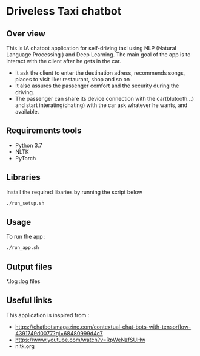 # Driveless Taxi chatbot 

## Over view
This is IA chatbot application for self-driving taxi using NLP (Natural Language Processing ) and Deep Learning.
The main goal of the app is to interact with the client after he gets in the car.
- It ask the client to enter the destination adress, recommends songs, places to visit like: restaurant, shop and so on
- It also assures the passenger comfort and the security during the driving.
- The passenger can share its device connection with the car(blutooth...) and start interating(chating) with the car ask whatever he wants, and available.  

## Requirements tools  
- Python 3.7
- NLTK 
- PyTorch 

## Libraries

Install the required libaries by running the script below 
```bash
./run_setup.sh
```

## Usage 

To run the app :

```bash
./run_app.sh
```

## Output files

*.log :log files
## Useful links

This application is inspired from : 

- https://chatbotsmagazine.com/contextual-chat-bots-with-tensorflow-4391749d0077?gi=68480999d4c7 
- https://www.youtube.com/watch?v=RpWeNzfSUHw
- nltk.org
